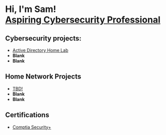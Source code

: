 <h1>Hi, I'm Sam! <br/> <a href="https://www.linkedin.com/in/sameer-insanali/">Aspiring Cybersecurity Professional</a> </h1>

<h2>Cybersecurity projects: </h2>

- [Active Directory Home Lab](https://github.com/SInsanali/ActiveDirectoryLab)
- <b>Blank</b>
- <b>Blank</b>

<h2>Home Network Projects </h2>

- [TBD!](https://github.com/joshmadakor1/ffff)
- <b>Blank</b>
- <b>Blank</b>

<h2>Certifications</h2>

- [Comptia Security+ ](https://imgur.com/a/zqU6RUa)



